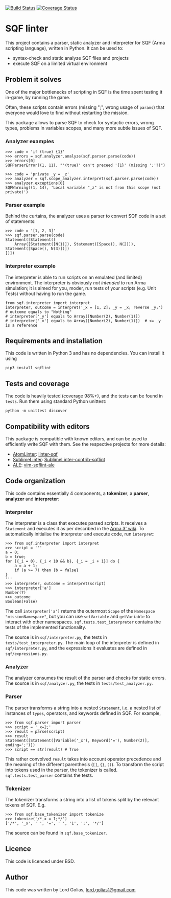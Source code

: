 [![Build Status](https://travis-ci.org/LordGolias/sqf.svg?branch=master)](https://travis-ci.org/LordGolias/sqf)
[![Coverage Status](https://coveralls.io/repos/github/LordGolias/sqf/badge.svg)](https://coveralls.io/github/LordGolias/sqf)

# SQF linter

This project contains a parser, static analyzer and interpreter for
SQF (Arma scripting language), written in Python.
It can be used to:

- syntax-check and static analyze SQF files and projects
- execute SQF on a limited virtual environment

## Problem it solves

One of the major bottlenecks of scripting in SQF is the time spent
testing it in-game, by running the game.

Often, these scripts contain errors (missing ";", wrong usage of `params`) that everyone would
love to find without restarting the mission.

This package allows to parse SQF to check for syntactic errors,
wrong types, problems in variables scopes, and many more subtle issues of SQF.

### Analyzer examples

    >>> code = 'if (true) {1}'
    >>> errors = sqf.analyzer.analyze(sqf.parser.parse(code))
    >>> errors[0]
    SQFParserError((1, 11), "'(true)' can't preceed '{1}' (missing ';'?)")

    >>> code = 'private _y = _z'
    >>> analyzer = sqf.scope_analyzer.interpret(sqf.parser.parse(code))
    >>> analyzer.exceptions[0]
    SQFWarning((1, 14), 'Local variable "_z" is not from this scope (not private)')

### Parser example

Behind the curtains, the analyzer uses a parser to convert SQF code in a set of statements:

    >>> code = '[1, 2, 3]'
    >>> sqf.parser.parse(code)
    Statement([Statement([
        Array([Statement([N(1)]), Statement([Space(), N(2)]), Statement([Space(), N(3)])])
    ])])

### Interpreter example

The interpreter is able to run scripts on an emulated (and limited) environment.
The interpreter is obviously _not intended_ to run Arma simulation; it is
aimed for you, moder, run tests of your scripts (e.g. Unit Tests)
without having to run the game.

    from sqf.interpreter import interpret
    interpreter, outcome = interpret('_x = [1, 2]; _y = _x; reverse _y;')
    # outcome equals to "Nothing"
    # interpreter['_y'] equals to Array([Number(2), Number(1)])
    # interpreter['_x'] equals to Array([Number(2), Number(1)])  # <= _y is a reference

## Requirements and installation

This code is written in Python 3 and has no dependencies. You can install it using

    pip3 install sqflint

## Tests and coverage

The code is heavily tested (coverage 98%+), and the tests
can be found in `tests`. Run them using standard Python unittest:

    python -m unittest discover

## Compatibility with editors

This package is compatible with known editors, and can be used to efficiently write SQF
with them. See the respective projects for more details:

- [AtomLinter](https://atomlinter.github.io/): [linter-sqf](https://github.com/LordGolias/linter-sqf)
- [SublimeLinter](http://www.sublimelinter.com/en/latest/): [SublimeLinter-contrib-sqflint](https://github.com/LordGolias/SublimeLinter-contrib-sqflint)
- [ALE](https://github.com/dense-analysis/ale): [vim-sqflint-ale](https://github.com/jonpas/vim-sqflint-ale)

## Code organization

This code contains essentially 4 components, a **tokenizer**, a **parser**, **analyzer** and **interpreter**:

### Interpreter

The interpreter is a class that executes parsed scripts. It receives a
`Statement` and executes it as per described in the [Arma 3' wiki](https://community.bistudio.com/wiki).
To automatically initialise the interpreter and execute code, run `interpret`:

    >>> from sqf.interpreter import interpret
    >>> script = '''
    a = 0;
    b = true;
    for [{_i = 0}, {_i < 10 && b}, {_i = _i + 1}] do {
        a = a + 1;
        if (a >= 7) then {b = false}
    }
    '''
    >>> interpreter, outcome = interpret(script)
    >>> interpreter['a']
    Number(7)
    >>> outcome
    Boolean(False)

The call `interpreter['a']` returns the outermost `Scope`
of the `Namespace` `"missionNamespace"`, but you can use `setVariable`
and `getVariable` to interact with other namespaces.
`sqf.tests.test_interpreter` contains the tests of the implemented functionality.

The source is in `sqf/interpreter.py`, the tests in `tests/test_interpreter.py`.
The main loop of the interpreter is defined in `sqf/interpreter.py`, and the
expressions it evaluates are defined in `sqf/expressions.py`.

### Analyzer

The analyzer consumes the result of the parser and checks for static errors.
The source is in `sqf/analyzer.py`, the tests in `tests/test_analyzer.py`.

### Parser

The parser transforms a string into a nested `Statement`, i.e.
a nested list of instances of `types`, operators, and keywords defined in SQF.
For example,

    >>> from sqf.parser import parser
    >>> script = '_x=2;'
    >>> result = parse(script)
    >>> result
    Statement([Statement([Variable('_x'), Keyword('='), Number(2)], ending=';')])
    >>> script == str(result) # True

This rather convolved `result` takes into account operator precedence and
the meaning of the different parenthesis (`[]`, `{}`, `()`).
To transform the script into tokens used in the parser, the tokenizer is called.
`sqf.tests.test_parser` contains the tests.

### Tokenizer

The tokenizer transforms a string into a list of tokens split by the
relevant tokens of SQF. E.g.

    >>> from sqf.base_tokenizer import tokenize
    >>> tokenize('/*_x = 1;*/')
    ['/*', '_x', ' ', '=', ' ', '1', ';', '*/']

The source can be found in `sqf.base_tokenizer`.

## Licence

This code is licenced under BSD.

## Author

This code was written by Lord Golias, lord.golias1@gmail.com
